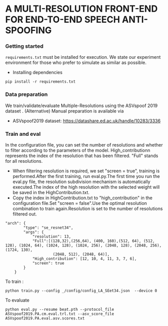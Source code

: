 # A MULTI-RESOLUTION FRONT-END FOR END-TO-END SPEECH ANTI-SPOOFING
### Getting started
`requirements.txt` must be installed for execution. We state our experiment environment for those who prefer to simulate as similar as possible. 
- Installing dependencies
```
pip install -r requirements.txt
```
### Data preparation
We train/validate/evaluate Multiple-Resolutions using the ASVspoof 2019  dataset .
(Alternative) Manual preparation is available via 
- ASVspoof2019 dataset: https://datashare.ed.ac.uk/handle/10283/3336
### Train and eval
In the configuration file, you can set the number of resolutions and whether to filter according to the parameters of the model.
High_contributionn represents the index of the resolution that has been filtered.
"Full" stands for all resolutions.
- When filtering resolution is required, we set "screen = true", training is performed.After the first training, run eval.py.The first time you run the eval.py file, the resolution subdivision mechanism is automatically executed.The index of the high resolution with the selected weight will be saved in the HighContribution.txt.
- Copy the index in HighContribution.txt to "high_contribution" in the configuration file.Set "screen = false".Use the optimal resolution combination to train again.Resolution is set to the number of resolutions filtered out.

```
"arch": {
        "type": "se_resnet34",
        "args": {
            "resolution": 13,
            "Full":[(128,32),(256,64), (400, 160),(512, 64), (512, 128), (1024, 64), (1024, 128), (1024, 256), (2048, 128), (2048, 256), (1724, 130),
                     (2048, 512), (2048, 64)],
            "High_contribution": [12, 10, 4, 11, 3, 7, 6],
            "screen": true
        }
    }
  ```
  To train :
```
python train.py --config _/config/config_LA_SEet34.json  --device 0
```
To evaluate 
```
python eval.py --resume beat.pth --protocol_file ASVspoof2019.PA.cm.eval.trl.txt --asv_score_file ASVspoof2019.PA.eval.asv.scores.txt
```
